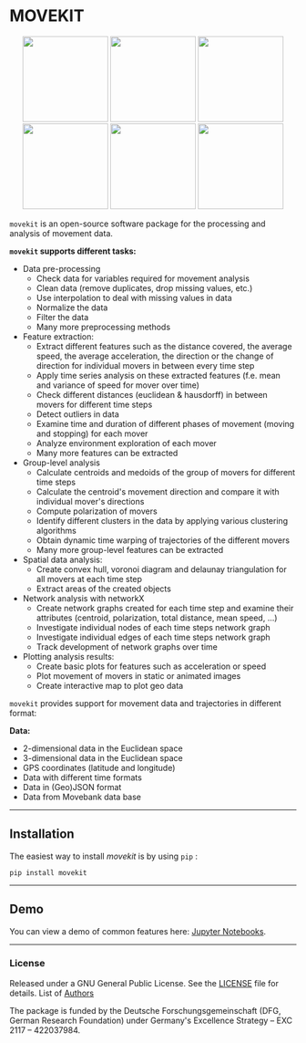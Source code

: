 MOVEKIT
======

<p align="center">
    <img src="media/mover.gif" height=150px/>
    <img src="media/voronoi.png" height=150px>
    <img src="media/network.png" height=150px>
    <img src="media/movement.png" height=150px>
    <img src="media/movebank.png" height=150px>
    <img src="media/clustering.png" height=150px>
</p>


`movekit` is an open-source software package for the processing and analysis of movement data.

__`movekit` supports different tasks:__

* Data pre-processing
  * Check data for variables required for movement analysis
  * Clean data (remove duplicates, drop missing values, etc.)
  * Use interpolation to deal with missing values in data
  * Normalize the data
  * Filter the data
  * Many more preprocessing methods
* Feature extraction:
  * Extract different features such as the distance covered, the average speed, the average acceleration, the direction or the change of direction for individual movers in between every time step
  * Apply time series analysis on these extracted features (f.e. mean and variance of speed for mover over time)
  * Check different distances (euclidean & hausdorff) in between movers for different time steps
  * Detect outliers in data
  * Examine time and duration of different phases of movement (moving and stopping) for each mover
  * Analyze environment exploration of each mover
  * Many more features can be extracted
* Group-level analysis
  * Calculate centroids and medoids of the group of movers for different time steps
  * Calculate the centroid's movement direction and compare it with individual mover's directions
  * Compute polarization of movers
  * Identify different clusters in the data by applying various clustering algorithms
  * Obtain dynamic time warping of trajectories of the different movers
  * Many more group-level features can be extracted
* Spatial data analysis:
  * Create convex hull, voronoi diagram and delaunay triangulation for all movers at each time step
  * Extract areas of the created objects
* Network analysis with networkX
  * Create network graphs created for each time step and examine their attributes (centroid, polarization, total distance, mean speed, ...)
  * Investigate individual nodes of each time steps network graph
  * Investigate individual edges of each time steps network graph
  * Track development of network graphs over time
* Plotting analysis results:
  * Create basic plots for features such as acceleration or speed
  * Plot movement of movers in static or animated images
  * Create interactive map to plot geo data

`movekit` provides support for movement data and trajectories in different format:

__Data:__

* 2-dimensional data in the Euclidean space
* 3-dimensional data in the Euclidean space
* GPS coordinates (latitude and longitude)
* Data with different time formats
* Data in (Geo)JSON format
* Data from Movebank data base

---

## Installation

The easiest way to install *movekit* is by using `pip` :

    pip install movekit

---

## Demo

You can view a demo of common features here:
[Jupyter Notebooks](examples/).

---

### License

Released under a GNU General Public License. See the [LICENSE](LICENSE) file for details. List of [Authors](AUTHORS.rst)

The package is funded by the Deutsche Forschungsgemeinschaft (DFG, German Research Foundation) under Germany's Excellence Strategy – EXC 2117 – 422037984.
